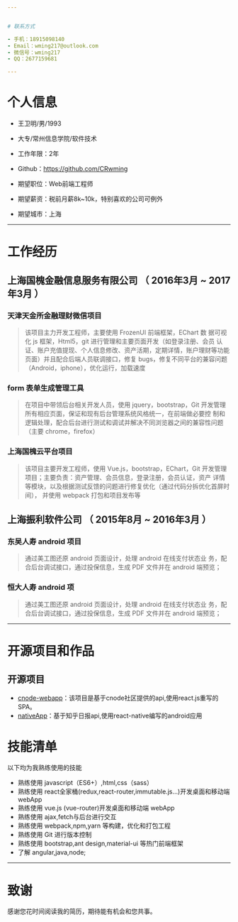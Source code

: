 ```yaml
---


# 联系方式

- 手机：18915098140
- Email：wming217@outlook.com
- 微信号：wming217
- QQ：2677159681

---
```


# 个人信息

 - 王卫明/男/1993 
 - 大专/常州信息学院/软件技术 
 - 工作年限：2年
 - Github：https://github.com/CRwming  

 - 期望职位：Web前端工程师
 - 期望薪资：税前月薪8k~10k，特别喜欢的公司可例外
 - 期望城市：上海

---

# 工作经历


## 上海国槐金融信息服务有限公司  （ 2016年3月 ~ 2017年3月 ）

### 天津天金所金融理财微信项目  
>该项目主力开发工程师，主要使用 FrozenUI 前端框架，EChart 数 据可视化 js 框架，Html5，git 进行管理和主要页面开发（如登录注册、会员 认证、账户充值提现、个人信息修改、资产活期，定期详情，账户理财等功能 页面）并且配合后端人员联调接口，修复 bugs，修复不同平台的兼容问题（Android，iphone），优化运行，加载速度


### form 表单生成管理工具 
>在项目中带领后台相关开发人员，使用 jquery，bootstrap，Git 开发管理所有相应页面，保证和现有后台管理系统风格统一，在前端做必要控 制和逻辑处理，配合后台进行测试和调试并解决不同浏览器之间的兼容性问题 （主要 chrome，firefox）


### 上海国槐云平台项目

>该项目主要开发工程师，使用 Vue.js，bootstrap，EChart，Git 开发管理项目；主要负责：资产管理、会员信息，登录注册，会员认证，资产 详情等模块，以及根据测试反馈的问题进行修复优化（通过代码分拆优化首屏时间）， 并使用 webpack 打包和项目发布等

 
## 上海振利软件公司  （ 2015年8月 ~ 2016年3月 ）

### 东吴人寿 android 项目  
>通过美工图还原 android 页面设计，处理 android 在线支付状态业 务，配合后台调试接口，通过投保信息，生成 PDF 文件并在 android 端预览；   


### 恒大人寿 android 项
>通过美工图还原 android 页面设计，处理 android 在线支付状态业 务，配合后台调试接口，通过投保信息，生成 PDF 文件并在 android 端预览； 


---

# 开源项目和作品

## 开源项目

 - [cnode-webapp](https://github.com/CRwming/cnode-webapp)：该项目是基于cnode社区提供的api,使用react.js重写的SPA。
 - [nativeApp](https://github.com/CRwming/nativeApp)：基于知乎日报api,使用react-native编写的android应用


# 技能清单

以下均为我熟练使用的技能

- 熟练使用 javascript（ES6+）,html,css（sass）
- 熟练使用 react全家桶(redux,react-router,immutable.js...)开发桌面和移动端 webApp
- 熟练使用 vue.js (vue-router)开发桌面和移动端 webApp
- 熟练使用 ajax,fetch与后台进行交互
- 熟练使用 webpack,npm,yarn 等构建，优化和打包工程
- 熟练使用 Git 进行版本控制
- 熟练使用 bootstrap,ant design,material-ui 等热门前端框架
- 了解 angular,java,node;


---

# 致谢
感谢您花时间阅读我的简历，期待能有机会和您共事。
